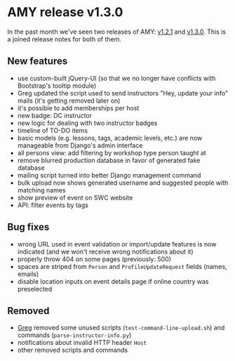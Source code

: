 # AMY release v1.3.0

In the past month we've seen two releases of AMY:
[v1.2.1](https://github.com/swcarpentry/amy/milestone/19) and
[v1.3.0](https://github.com/swcarpentry/amy/milestone/17).
This is a joined release notes for both of them.


## New features

* use custom-built jQuery-UI (so that we no longer have conflicts
  with Bootstrap's tooltip module)
* Greg updated the script used to send instructors "Hey, update
  your info" mails (it's getting removed later on)
* it's possible to add memberships per host
* new badge: DC instructor
* new logic for dealing with two instructor badges
* timeline of TO-DO items
* basic models (e.g. lessons, tags, academic levels, etc.) are now
  manageable from Django's admin interface
* all persons view: add filtering by workshop type person taught at
* remove blurred production database in favor of generated fake
  database
* mailing script turned into better Django management command
* bulk upload now shows generated username and suggested people with
  matching names
* show preview of event on SWC website
* API: filter events by tags


## Bug fixes

* wrong URL used in event validation or import/update features is
  now indicated (and we won't receive wrong notifications about it)
* properly throw 404 on some pages (previously: 500)
* spaces are striped from `Person` and `ProfileUpdateRequest`
  fields (names, emails)
* disable location inputs on event details page if online country
  was preselected


## Removed

* [Greg][] removed some unused scripts (`test-command-line-upload.sh`)
  and commands (`parse-instructor-info.py`)
* notifications about invalid HTTP header `Host`
* other removed scripts and commands

[Greg]: https://github.com/gvwilson
